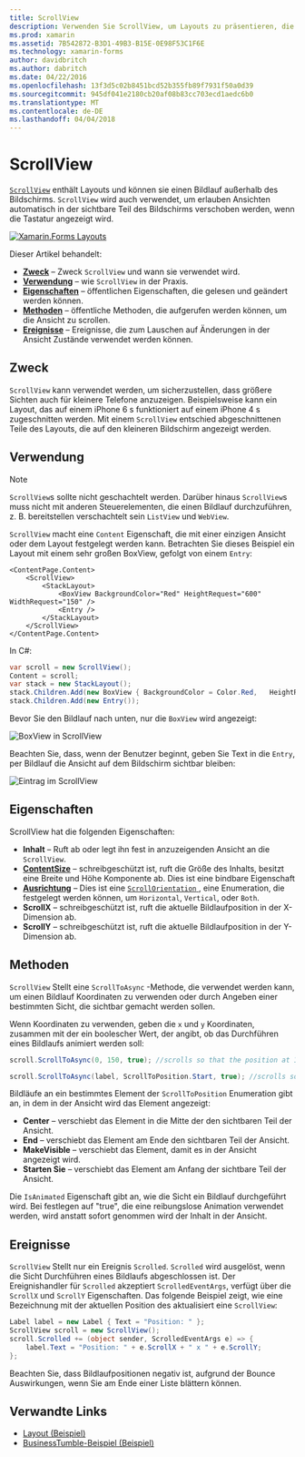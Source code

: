 ```yaml
---
title: ScrollView
description: Verwenden Sie ScrollView, um Layouts zu präsentieren, die nicht auf einem Bildschirm passen und Inhalt für die Tastatur Platz zu machen.
ms.prod: xamarin
ms.assetid: 7B542872-B3D1-49B3-B15E-0E98F53C1F6E
ms.technology: xamarin-forms
author: davidbritch
ms.author: dabritch
ms.date: 04/22/2016
ms.openlocfilehash: 13f3d5c02b8451bcd52b355fb89f7931f50a0d39
ms.sourcegitcommit: 945df041e2180cb20af08b83cc703ecd1aedc6b0
ms.translationtype: MT
ms.contentlocale: de-DE
ms.lasthandoff: 04/04/2018
---
```

# <a name="scrollview"></a>ScrollView

[`ScrollView`](https://developer.xamarin.com/api/type/Xamarin.Forms.ScrollView/) enthält Layouts und können sie einen Bildlauf außerhalb des Bildschirms. `ScrollView` wird auch verwendet, um erlauben Ansichten automatisch in der sichtbare Teil des Bildschirms verschoben werden, wenn die Tastatur angezeigt wird.

[![](scroll-view-images/layouts-sml.png "Xamarin.Forms Layouts")](scroll-view-images/layouts.png#lightbox "Xamarin.Forms Layouts")

Dieser Artikel behandelt:

- **[Zweck](#Purpose)**  &ndash; Zweck `ScrollView` und wann sie verwendet wird.
- **[Verwendung](#Usage)**  &ndash; wie `ScrollView` in der Praxis.
- **[Eigenschaften](#Properties)**  &ndash; öffentlichen Eigenschaften, die gelesen und geändert werden können.
- **[Methoden](#Methods)**  &ndash; öffentliche Methoden, die aufgerufen werden können, um die Ansicht zu scrollen.
- **[Ereignisse](#Events)**  &ndash; Ereignisse, die zum Lauschen auf Änderungen in der Ansicht Zustände verwendet werden können.

## <a name="purpose"></a>Zweck

`ScrollView` kann verwendet werden, um sicherzustellen, dass größere Sichten auch für kleinere Telefone anzuzeigen. Beispielsweise kann ein Layout, das auf einem iPhone 6 s funktioniert auf einem iPhone 4 s zugeschnitten werden. Mit einem `ScrollView` entschied abgeschnittenen Teile des Layouts, die auf den kleineren Bildschirm angezeigt werden.

## <a name="usage"></a>Verwendung

> [!NOTE]
> `ScrollView`s sollte nicht geschachtelt werden. Darüber hinaus `ScrollView`s muss nicht mit anderen Steuerelementen, die einen Bildlauf durchzuführen, z. B. bereitstellen verschachtelt sein `ListView` und `WebView`.

`ScrollView` macht eine `Content` Eigenschaft, die mit einer einzigen Ansicht oder dem Layout festgelegt werden kann. Betrachten Sie dieses Beispiel ein Layout mit einem sehr großen BoxView, gefolgt von einem `Entry`:

```xaml
<ContentPage.Content>
    <ScrollView>
        <StackLayout>
            <BoxView BackgroundColor="Red" HeightRequest="600" WidthRequest="150" />
            <Entry />
        </StackLayout>
    </ScrollView>
</ContentPage.Content>
```

In C#:

```csharp
var scroll = new ScrollView();
Content = scroll;
var stack = new StackLayout();
stack.Children.Add(new BoxView { BackgroundColor = Color.Red,   HeightRequest = 600, WidthRequest = 600 });
stack.Children.Add(new Entry());
```

Bevor Sie den Bildlauf nach unten, nur die `BoxView` wird angezeigt:

![](scroll-view-images/scroll-start.png "BoxView in ScrollView")

Beachten Sie, dass, wenn der Benutzer beginnt, geben Sie Text in die `Entry`, per Bildlauf die Ansicht auf dem Bildschirm sichtbar bleiben:

![](scroll-view-images/scroll-end.png "Eintrag im ScrollView")

## <a name="properties"></a>Eigenschaften

ScrollView hat die folgenden Eigenschaften:

- **Inhalt** &ndash; Ruft ab oder legt ihn fest in anzuzeigenden Ansicht an die `ScrollView`.
- **[ContentSize](https://developer.xamarin.com/api/type/Xamarin.Forms.Size/)**  &ndash; schreibgeschützt ist, ruft die Größe des Inhalts, besitzt eine Breite und Höhe Komponente ab. Dies ist eine bindbare Eigenschaft
- **[Ausrichtung](https://developer.xamarin.com/api/type/Xamarin.Forms.ScrollOrientation/)**  &ndash; Dies ist eine [ `ScrollOrientation` ](https://developer.xamarin.com/api/type/Xamarin.Forms.ScrollOrientation/), eine Enumeration, die festgelegt werden können, um `Horizontal`, `Vertical`, oder `Both`.
- **ScrollX** &ndash; schreibgeschützt ist, ruft die aktuelle Bildlaufposition in der X-Dimension ab.
- **ScrollY** &ndash; schreibgeschützt ist, ruft die aktuelle Bildlaufposition in der Y-Dimension ab.

## <a name="methods"></a>Methoden

`ScrollView` Stellt eine `ScrollToAsync` -Methode, die verwendet werden kann, um einen Bildlauf Koordinaten zu verwenden oder durch Angeben einer bestimmten Sicht, die sichtbar gemacht werden sollen.

Wenn Koordinaten zu verwenden, geben die `x` und `y` Koordinaten, zusammen mit der ein boolescher Wert, der angibt, ob das Durchführen eines Bildlaufs animiert werden soll:

```csharp
scroll.ScrollToAsync(0, 150, true); //scrolls so that the position at 150px from the top is visible

scroll.ScrollToAsync(label, ScrollToPosition.Start, true); //scrolls so that the label is at the start of the list
```

Bildläufe an ein bestimmtes Element der `ScrollToPosition` Enumeration gibt an, in dem in der Ansicht wird das Element angezeigt:

- **Center** &ndash; verschiebt das Element in die Mitte der den sichtbaren Teil der Ansicht.
- **End** &ndash; verschiebt das Element am Ende den sichtbaren Teil der Ansicht.
- **MakeVisible** &ndash; verschiebt das Element, damit es in der Ansicht angezeigt wird.
- **Starten Sie** &ndash; verschiebt das Element am Anfang der sichtbare Teil der Ansicht.

Die `IsAnimated` Eigenschaft gibt an, wie die Sicht ein Bildlauf durchgeführt wird. Bei festlegen auf "true", die eine reibungslose Animation verwendet werden, wird anstatt sofort genommen wird der Inhalt in der Ansicht.

## <a name="events"></a>Ereignisse

`ScrollView` Stellt nur ein Ereignis `Scrolled`. `Scrolled` wird ausgelöst, wenn die Sicht Durchführen eines Bildlaufs abgeschlossen ist. Der Ereignishandler für `Scrolled` akzeptiert `ScrolledEventArgs`, verfügt über die `ScrollX` und `ScrollY` Eigenschaften. Das folgende Beispiel zeigt, wie eine Bezeichnung mit der aktuellen Position des aktualisiert eine `ScrollView`:

```csharp
Label label = new Label { Text = "Position: " };
ScrollView scroll = new ScrollView();
scroll.Scrolled += (object sender, ScrolledEventArgs e) => {
    label.Text = "Position: " + e.ScrollX + " x " + e.ScrollY;
};
```

Beachten Sie, dass Bildlaufpositionen negativ ist, aufgrund der Bounce Auswirkungen, wenn Sie am Ende einer Liste blättern können.


## <a name="related-links"></a>Verwandte Links

- [Layout (Beispiel)](https://developer.xamarin.com/samples/xamarin-forms/UserInterface/Layout/)
- [BusinessTumble-Beispiel (Beispiel)](https://developer.xamarin.com/samples/xamarin-forms/UserInterface/BusinessTumble/)
